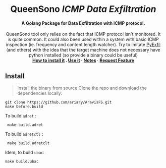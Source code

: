 
  <h1 align="center">QueenSono <i> ICMP Data Exfiltration </i></h1>
<h4 align="center"> A Golang Package for Data Exfiltration with ICMP protocol. </h4>
  <p align="center">
  QueenSono tool only relies on the fact that ICMP protocol isn't monitored. It is quite common. It could also been used within a system with basic ICMP inspection (ie. frequency and content length watcher). Try to imitate <a href="https://github.com/ytisf/PyExfil">PyExfil</a> (and others) with the idea that the target machine does not necessary have python installed (so provide a binary could be useful)
    <br />
    <strong>
    <a href="https://github.com/othneildrew/Best-README-Template">How to install it</a>
    .
    <a href="https://github.com/othneildrew/Best-README-Template">Use it</a>
    ·
    <a href="https://github.com/othneildrew/Best-README-Template/issues">Notes</a>
    ·
    <a href="https://github.com/ariary/QueenSono/issues">Request Feature</a>
  </strong>
  </p>
</p>

## Install
> Install the binary from source
Clone the repo and download the dependencies locally:
```    
git clone https://github.com/ariary/AravisFS.git
make before.build
```

 To build `adret` :

     make build.adret
    
 To build `adretctl` :

     make build.adretclt
	    
Idem, to build `ubac`:

    make build.ubac


